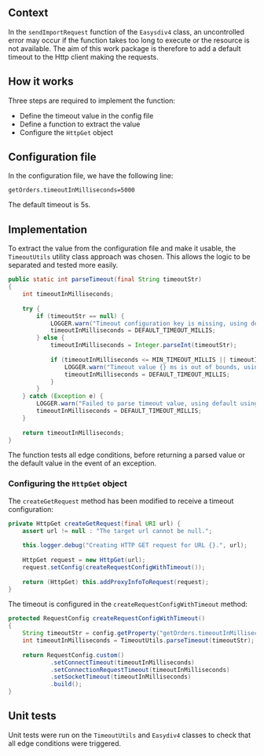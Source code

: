 ## Context

In the `sendImportRequest` function of the `Easysdiv4` class, an uncontrolled error may occur if the function takes too long to execute or the resource is not available. The aim of this work package is therefore to add a default timeout to the Http client making the requests.

## How it works

Three steps are required to implement the function:
- Define the timeout value in the config file
- Define a function to extract the value
- Configure the `HttpGet` object

## Configuration file

In the configuration file, we have the following line:
```properties
getOrders.timeoutInMilliseconds=5000
```

The default timeout is 5s.

## Implementation

To extract the value from the configuration file and make it usable, the `TimeoutUtils` utility class approach was chosen. This allows the logic to be separated and tested more easily.

```java
public static int parseTimeout(final String timeoutStr)  
{  
    int timeoutInMilliseconds;  
  
    try {  
        if (timeoutStr == null) {  
            LOGGER.warn("Timeout configuration key is missing, using default timeout of {} ms.", DEFAULT_TIMEOUT_MILLIS);  
            timeoutInMilliseconds = DEFAULT_TIMEOUT_MILLIS;  
        } else {  
            timeoutInMilliseconds = Integer.parseInt(timeoutStr);  
  
            if (timeoutInMilliseconds <= MIN_TIMEOUT_MILLIS || timeoutInMilliseconds > MAX_TIMEOUT_MILLIS) {  
                LOGGER.warn("Timeout value {} ms is out of bounds, using default timeout of {} ms.", timeoutInMilliseconds, DEFAULT_TIMEOUT_MILLIS);  
                timeoutInMilliseconds = DEFAULT_TIMEOUT_MILLIS;  
            }  
        }  
    } catch (Exception e) {  
        LOGGER.warn("Failed to parse timeout value, using default using default timeout of {} ms.", DEFAULT_TIMEOUT_MILLIS, e);  
        timeoutInMilliseconds = DEFAULT_TIMEOUT_MILLIS;  
    }  
  
    return timeoutInMilliseconds;  
}
```

The function tests all edge conditions, before returning a parsed value or the default value in the event of an exception.

### Configuring the `HttpGet` object

The `createGetRequest` method has been modified to receive a timeout configuration:

```java
private HttpGet createGetRequest(final URI url) {  
    assert url != null : "The target url cannot be null.";  
  
    this.logger.debug("Creating HTTP GET request for URL {}.", url);  
  
    HttpGet request = new HttpGet(url);  
    request.setConfig(createRequestConfigWithTimeout());  
  
    return (HttpGet) this.addProxyInfoToRequest(request);  
}
```
The timeout is configured in the `createRequestConfigWithTimeout` method:

```java
protected RequestConfig createRequestConfigWithTimeout()  
{  
    String timeoutStr = config.getProperty("getOrders.timeoutInMilliseconds");  
    int timeoutInMilliseconds = TimeoutUtils.parseTimeout(timeoutStr);  
  
    return RequestConfig.custom()  
            .setConnectTimeout(timeoutInMilliseconds)  
            .setConnectionRequestTimeout(timeoutInMilliseconds)  
            .setSocketTimeout(timeoutInMilliseconds)  
            .build();  
}
```

## Unit tests

Unit tests were run on the `TimeoutUtils` and `Easydiv4` classes to check that all edge conditions were triggered.